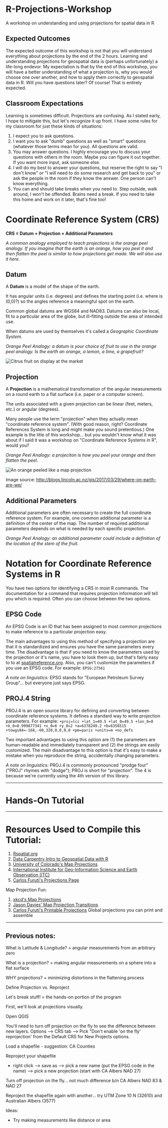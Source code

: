 # R-Projections-Workshop
A workshop on understanding and using projections for spatial data in R

## Expected Outcomes

The expected outcome of this workshop is not that you will understand everything about projections by the end of the 2 hours.  Learning and understanding projections for geospatial data is (perhaps unfortunately) a life-long endevor.  My expectation is that by the end of this workshop, you will have a better understanding of what a projection is, why you would choose one over another, and how to apply them correctly to geospatial data in R.  Will you have questions later?  Of course!  That is entirely expected.

## Classroom Expectations

Learning is sometimes difficult.  Projections are confusing.  As I stated early, I hope to mitigate this, but let's recognize it up front.  I have some rules for my classroom for just these kinds of situations:

1. I expect you to ask questions. 
1. I want you to ask "dumb" questions as well as "smart" questions (whatever those terms mean for you).  All questions are valid.
1. You may answer questions.  I highly encourage you to discuss your questions with others in the room.  Maybe you can figure it out together.  If you want more input, ask someone else.
1. I will do my best to answer your questions, but reserve the right to say "I don't know" or "I will need to do some research and get back to you" or ask the people in the room if they know the answer.  One person can't know everything.
1. You can and should take breaks when you need to.  Step outside, walk around, I won't be offended.  Brains need a break.  If you need to take this home and work on it later, that's fine too!


# Coordinate Reference System (CRS)

**CRS = Datum + Projection + Additional Parameters**

*A common analogy employed to teach projections is the orange peel analogy.  If you imagine that the earth is an orange, how you peel it and then flatten the peel is similar to how projections get made.   We will also use it here.*

## Datum

A **Datum** is a model of the shape of the earth.

It has angular units (i.e. degrees) and defines the starting point (i.e. where is (0,0)?) so the angles reference a meaningful spot on the earth.

Common global datums are WGS84 and NAD83.  Datums can also be local, fit to a particular area of the globe, but ill-fitting outside the area of intended use.

When datums are used by themselves it's called a *Geographic Coordinate System*.

*Orange Peel Analogy: a datum is your choice of fruit to use in the orange peel analogy.  Is the earth an orange, a lemon, a lime, a grapefruit?*

![Citrus fruit on display at the market](https://farm3.staticflickr.com/2260/2508805118_500f5bba28_n.jpg)



## Projection

A **Projection** is a mathematical transformation of the angular measurements on a round earth to a flat surface (i.e. paper or a computer screen).

The units associated with a given projection can be linear (feet, meters, etc.) or angular (degrees).

Many people use the term "projection" when they actually mean "coordinate reference system". (With good reason, right?  Coordinate References System is long and might make you sound pretentious.)  One example is the title of this workshop... but you wouldn't know what it was about if I said it was a workshop on "Coordinate Reference Systems in R", would you?

*Orange Peel Analogy: a projeciton is how you peel your orange and then flatten the peel.*

![An orange peeled like a map projection](http://blogs.lincoln.ac.nz/gis/wp-content/uploads/sites/16/2017/03/laranjoide_1.jpg)

Image source: http://blogs.lincoln.ac.nz/gis/2017/03/29/where-on-earth-are-we/


## Additional Parameters

Additional parameters are often necessary to create the full coordinate reference system.  For example, one common additional parameter is a definition of the center of the map.  The number of required additional parameters depends on what is needed by each specific projection.

*Orange Peel Analogy: an additional parameter could include a definition of the location of the stem of the fruit.*


# Notation for Coordinate Reference Systems in R

You have two options for identifying a CRS in most R commands.  The documentation for a command that requires projection information will tell you which is required.  Often you can choose between the two options.

## EPSG Code

An EPSG Code is an ID that has been assigned to most common projections to make reference to a particular projection easy.

The main advantages to using this method of specifying a projection are that it is standardized and ensures you have the same parameters every time.  The disadvantage is that if you need to know the parameters used by the projection or it's name, you have to look them up, but that's fairly easy to to at [spatialreference.org](http://spatialreference.org/ref/epsg/).  Also, you can't customize the parameters if you use an EPSG code.  For example: `EPSG:27561`

*A note on linguistics:* EPSG stands for "European Petroleum Survey Group"... but everyone just says EPSG.

## PROJ.4 String

PROJ.4 is an open source library for defining and converting between coordinate reference systems.  It defines a standard way to write projection parameters.  For example: `+proj=lcc +lat_1=49.5 +lat_0=49.5 +lon_0=0 +k_0=0.999877341 +x_0=6 +y_0=2 +a=6378249.2 +b=6356515 +towgs84=-168,-60,320,0,0,0,0 +pm=paris +units=m +no_defs`

Two important advantages to using this option are (1) the parameters are human-readable and immediately transparent and (2) the strings are easily customized.  The main disadvantage to this option is that it's easy to make a mistake when you reproduce the string, accidentally changing parameters.

*A note on linguistics:* PROJ.4 is commonly pronounced "prodge four" ("PROJ" rhymes with "dodge"); PROJ is short for "projection".  The 4 is because we're currently using the 4th version of this library.



---------------------------------------
# Hands-On Tutorial



---------------------------------------
# Resources Used to Compile this Tutorial:

1. [Rspatial.org](http://rspatial.org/spatial/rst/6-crs.html)
1. [Data Carpentry Intro to Geospatial Data with R](http://www.datacarpentry.org/R-spatial-raster-vector-lesson/)
1. [University of Colorado's Map Projections](https://www.colorado.edu/geography/gcraft/notes/mapproj/mapproj_f.html)
1. [International Institute for Geo-Information Science and Earth Observation (ITC)](http://kartoweb.itc.nl/geometrics/map%20projections/mappro.html)
1. [Carlos Furuti's Projections Page](http://www.progonos.com/furuti/MapProj/Normal/TOC/cartTOC.html)

Map Projection Fun:

1. [xkcd's Map Projections](https://xkcd.com/977/)
1. [Jason Davies' Map Projection Transitions](https://www.jasondavies.com/maps/transition/)
1. [Carlos Furuti's Printable Projections](http://www.progonos.com/furuti/MapProj/Normal/ProjPoly/Foldout/foldout.html) Global projections you can print and assemble


---------------------------------------

## Previous notes:

What is Latitude & Longitude?
= angular measurements from an arbitrary zero

What is a projection?
= making angular measurements on a sphere into a flat surface

WHY projections?
= minimizing distortions in the flattening process

Define Projection vs. Reproject


Let's break stuff! = the hands-on portion of the program

First, we'll look at projections visually.

Open QGIS

You'll need to turn off projection on the fly to see the difference between new layers.
 Options --> CRS tab --> Pick "Don't enable 'on the fly' reprojection' from the Default CRS for New Projects options.

Load a shapefile - suggestion: CA Counties

Reproject your shapefile
- right click --> save as --> pick a new name (put the EPSG code in the name) --> pick a new projection (start with CA Albers NAD 27)

Turn off projection on the fly... not much difference b/n CA Albers NAD 83 & NAD 27

Reproject the shapefile again with another... try UTM Zone 10 N (32610) and Australian Albers (3577)


Ideas:
 * Try making measurements like distance or area

